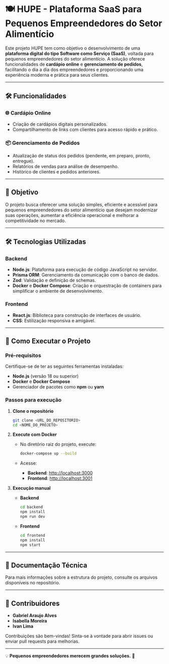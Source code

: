 # 🍽️ **HUPE - Plataforma SaaS para Pequenos Empreendedores do Setor Alimentício**

Este projeto HUPE tem como objetivo o desenvolvimento de uma **plataforma digital do tipo Software como Serviço (SaaS)**, voltada para pequenos empreendedores do setor alimentício. A solução oferece funcionalidades de **cardápio online** e **gerenciamento de pedidos**, facilitando o dia a dia dos empreendedores e proporcionando uma experiência moderna e prática para seus clientes.

---

## 🛠️ **Funcionalidades**

### 🌐 **Cardápio Online**
- Criação de cardápios digitais personalizados.
- Compartilhamento de links com clientes para acesso rápido e prático.

### 📦 **Gerenciamento de Pedidos**
- Atualização de status dos pedidos (pendente, em preparo, pronto, entregue).
- Relatórios de vendas para análise de desempenho.
- Histórico de clientes e pedidos anteriores.

---

## 🎯 **Objetivo**
O projeto busca oferecer uma solução simples, eficiente e acessível para pequenos empreendedores do setor alimentício que desejam modernizar suas operações, aumentar a eficiência operacional e melhorar a competitividade no mercado.

---

## 🛠️ **Tecnologias Utilizadas**

### **Backend**
- **Node.js**: Plataforma para execução de código JavaScript no servidor.
- **Prisma ORM**: Gerenciamento da comunicação com o banco de dados.
- **Zod**: Validação e definição de schemas.
- **Docker** e **Docker Compose**: Criação e orquestração de containers para simplificar o ambiente de desenvolvimento.

### **Frontend**
- **React.js**: Biblioteca para construção de interfaces de usuário.
- **CSS**: Estilização responsiva e amigável.

---

## 🚀 **Como Executar o Projeto**

### **Pré-requisitos**
Certifique-se de ter as seguintes ferramentas instaladas:
- **Node.js** (versão 18 ou superior)
- **Docker** e **Docker Compose**
- Gerenciador de pacotes como **npm** ou **yarn**

### **Passos para execução**
1. **Clone o repositório**
   ```bash
   git clone <URL_DO_REPOSITORIO>
   cd <NOME_DO_PROJETO>
   ```

2. **Execute com Docker**
   - No diretório raiz do projeto, execute:
     ```bash
     docker-compose up --build
     ```

   - Acesse:
     - **Backend**: [http://localhost:3000](http://localhost:3001)
     - **Frontend**: [http://localhost:3001](http://localhost:3000)

3. **Execução manual**
   - **Backend**
     ```bash
     cd backend
     npm install
     npm run dev
     ```

   - **Frontend**
     ```bash
     cd frontend
     npm install
     npm start
     ```

---

## 📖 **Documentação Técnica**
Para mais informações sobre a estrutura do projeto, consulte os arquivos disponíveis no repositório.

---

## 🤝 **Contribuidores**

- **Gabriel Araujo Alves**
- **Isabella Moreira**
- **Ivan Lima**

Contribuições são bem-vindas! Sinta-se à vontade para abrir issues ou enviar pull requests para melhorias.

---

💡 **Pequenos empreendedores merecem grandes soluções.** 🚀

